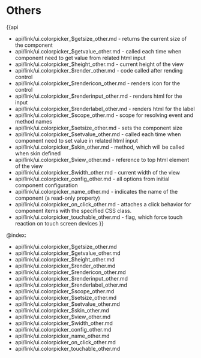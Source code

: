 Others
=======

{{api
- api/link/ui.colorpicker_$getsize_other.md - returns the current size of the component
- api/link/ui.colorpicker_$getvalue_other.md - called each time when component need to get value from related html input
- api/link/ui.colorpicker_$height_other.md - current height of the view
- api/link/ui.colorpicker_$render_other.md - code called after rending control
- api/link/ui.colorpicker_$rendericon_other.md - renders icon for the control
- api/link/ui.colorpicker_$renderinput_other.md - renders html for the input
- api/link/ui.colorpicker_$renderlabel_other.md - renders html for the label
- api/link/ui.colorpicker_$scope_other.md - scope for resolving event and method names
- api/link/ui.colorpicker_$setsize_other.md - sets the component size
- api/link/ui.colorpicker_$setvalue_other.md - called each time when component need to set value in related html input
- api/link/ui.colorpicker_$skin_other.md - method, which will be called when skin defined
- api/link/ui.colorpicker_$view_other.md - reference to top html element of the view
- api/link/ui.colorpicker_$width_other.md - current width of the view
- api/link/ui.colorpicker_config_other.md - all options from initial component configuration
- api/link/ui.colorpicker_name_other.md - indicates the name of the component (a read-only property)
- api/link/ui.colorpicker_on_click_other.md - attaches a click behavior for component items with the specified CSS class.
- api/link/ui.colorpicker_touchable_other.md - flag, which force touch reaction on touch screen devices
}}

@index:
- api/link/ui.colorpicker_$getsize_other.md
- api/link/ui.colorpicker_$getvalue_other.md
- api/link/ui.colorpicker_$height_other.md
- api/link/ui.colorpicker_$render_other.md
- api/link/ui.colorpicker_$rendericon_other.md
- api/link/ui.colorpicker_$renderinput_other.md
- api/link/ui.colorpicker_$renderlabel_other.md
- api/link/ui.colorpicker_$scope_other.md
- api/link/ui.colorpicker_$setsize_other.md
- api/link/ui.colorpicker_$setvalue_other.md
- api/link/ui.colorpicker_$skin_other.md
- api/link/ui.colorpicker_$view_other.md
- api/link/ui.colorpicker_$width_other.md
- api/link/ui.colorpicker_config_other.md
- api/link/ui.colorpicker_name_other.md
- api/link/ui.colorpicker_on_click_other.md
- api/link/ui.colorpicker_touchable_other.md


